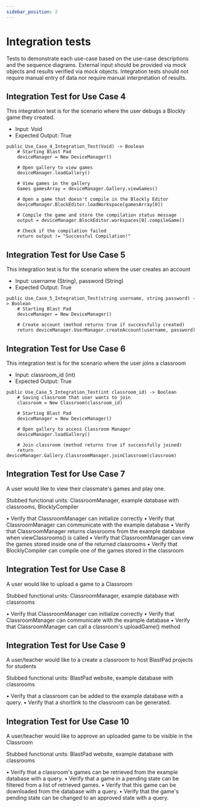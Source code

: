 ```yaml
---
sidebar_position: 2
---
```

# Integration tests

Tests to demonstrate each use-case based on the use-case descriptions and the sequence diagrams. External input should be provided via mock objects and results verified via mock objects. Integration tests should not require manual entry of data nor require manual interpretation of results.

## Integration Test for Use Case 4
This integration test is for the scenario where the user debugs a Blockly game they created.
- Input: Void
- Expected Output: True

```
public Use_Case_4_Integration_Test(Void) -> Boolean
    # Starting Blast Pad
    deviceManager = New DeviceManager()

    # Open gallery to view games
    deviceManager.loadGallery()

    # View games in the gallery 
    Games gamesArray = deviceManager.Gallery.viewGames()

    # Open a game that doesn't compile in the Blockly Editor
    deviceManager.BlockEditor.loadWorkspace(gamesArray[0])

    # Compile the game and store the compilation status message
    output = deviceManager.BlockEditor.workspaces[0].compileGame()

    # Check if the compilation failed
    return output != "Successful Compilation!"
```

## Integration Test for Use Case 5
This integration test is for the scenario where the user creates an account
- Input: username (String), password (String)
- Expected Output: True

```
public Use_Case_5_Integration_Test(string username, string password) -> Boolean
    # Starting Blast Pad
    deviceManager = New DeviceManager()

    # Create account (method returns true if successfully created)
    return deviceManager.UserManager.createAccount(username, password)
```

## Integration Test for Use Case 6
This integration test is for the scenario where the user joins a classroom 
- Input: classroom_id (int)
- Expected Output: True

```
public Use_Case_5_Integration_Test(int classroom_id) -> Boolean
    # Saving classroom that user wants to join
    classroom = New Classroom(classroom_id)

    # Starting Blast Pad
    deviceManager = New DeviceManager()

    # Open gallery to access Classroom Manager
    deviceManager.loadGallery()

    # Join classroom (method returns true if successfully joined)
    return deviceManager.Gallery.ClassroomManager.joinClassroom(classroom)
```

## Integration Test for Use Case 7

A user would like to view their classmate's games and play one.

Stubbed functional units: ClassroomManager, example database with classrooms, BlocklyCompiler

•   Verify that ClassroomManager can initialize correctly
•   Verify that ClassroomManager can communicate with the example database
•   Verify that ClassroomManager returns classrooms from the example database when viewClassrooms() is called
•   Verify that ClassroomManager can view the games stored inside one of the returned classrooms
•   Verify that BlocklyCompiler can compile one of the games stored in the classroom

## Integration Test for Use Case 8

A user would like to upload a game to a Classroom

Stubbed functional units: ClassroomManager, example database with classrooms

•   Verify that ClassroomManager can initialize correctly
•   Verify that ClassroomManager can communicate with the example database
•   Verify that ClassroomManager can call a classroom's uploadGame() method

## Integration Test for Use Case 9

A user/teacher would like to a create a classroom to host BlastPad projects for students

Stubbed functional units: BlastPad website, example database with classrooms

•   Verify that a classroom can be added to the example database with a query.
•   Verify that a shortlink to the classroom can be generated.


## Integration Test for Use Case 10

A user/teacher would like to approve an uploaded game to be visible in the Classroom

Stubbed functional units: BlastPad website, example database with classrooms

•   Verify that a classroom's games can be retrieved from the example database with a query.
•   Verify that a game in a pending state can be filtered from a list of retrieved games.
•   Verify that this game can be downloaded from the database with a query.
•   Verify that the game's pending state can be changed to an approved state with a query.


